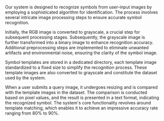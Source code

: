 Our system is designed to recognize symbols from user-input images by employing a sophisticated algorithm for identification. The process involves several intricate image processing steps to ensure accurate symbol recognition. 

Initially, the RGB image is converted to grayscale, a crucial step for subsequent processing stages. Subsequently, the grayscale image is further transformed into a binary image to enhance recognition accuracy. Additional preprocessing steps are implemented to eliminate unwanted artifacts and environmental noise, ensuring the clarity of the symbol image.

Symbol templates are stored in a dedicated directory, each template image standardized to a fixed size to simplify the recognition process. These template images are also converted to grayscale and constitute the dataset used by the system.

When a user submits a query image, it undergoes resizing and is compared with the template images in the dataset. The comparison is conducted based on pixel values, and the result is presented in a text format, indicating the recognized symbol. The system's core functionality revolves around template matching, which enables it to achieve an impressive accuracy rate ranging from 80% to 90%.





